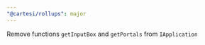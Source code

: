 ```yaml
---
"@cartesi/rollups": major
---
```


Remove functions `getInputBox` and `getPortals` from `IApplication`
